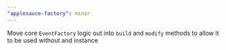 ```yaml
---
"applesauce-factory": minor
---
```


Move core `EventFactory` logic out into `build` and `modify` methods to allow it to be used without and instance
